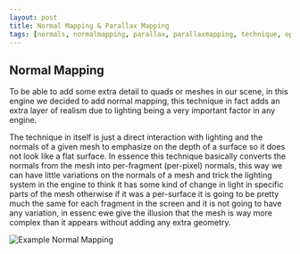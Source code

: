 ```yaml
---
layout: post
title: Normal Mapping & Parallax Mapping
tags: [normals, normalmapping, parallax, parallaxmapping, technique, opengl]
---
```


## Normal Mapping

  To be able to add some extra detail to quads or meshes in our scene, in this engine we decided to add normal mapping, this technique in fact adds an extra layer of realism due to lighting being a very important factor in any engine.
  
  The technique in itself is just a direct interaction with lighting and the normals of a given mesh to emphasize on the depth of a surface so it does not look like a flat surface. In essence this technique basically converts the normals from the mesh into per-fragment (per-pixel) normals, this way we can have little variations on the normals of a mesh and trick the lighting system in the engine to think it has some kind of change in light in specific parts of the mesh otherwise if it was a per-surface it is going to be pretty much the same for each fragment in the screen and it is not going to have any variation, in essenc ewe give the illusion that the mesh is way more complex than it appears without adding any extra geometry.
  
  ![Example Normal Mapping](https://learnopengl.com/img/advanced-lighting/normal_mapping_surfaces.png)
  
  
